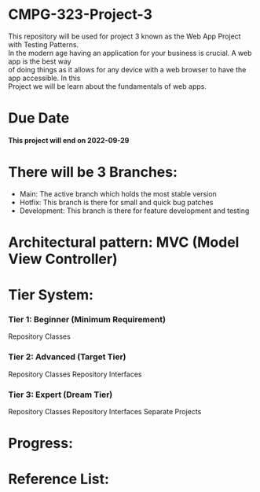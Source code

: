 <h1>CMPG-323-Project-3</h1>
<p>
    This repository will be used for project 3 known as the Web App Project with Testing Patterns.<br>
    In the modern age having an application for your business is crucial. A web app is the best way<br>
    of doing things as it allows for any device with a web browser to have the app accessible. In this <br>
    Project we will be learn about the fundamentals of web apps.<br>
</p>
<h1>
    Due Date
</h1>
<h4>
    This project will end on 2022-09-29
</h4>
<h1>
    There will be 3 Branches:
</h1>
<ul>
    <li>Main: The active branch which holds the most stable version</li>
    <li>Hotfix: This branch is there for small and quick bug patches</li>
    <li>Development: This branch is there for feature development and testing</li>
</ul>
<h1>
    Architectural pattern: MVC (Model View Controller)
</h1>
<h1>
    Tier System:
</h1>
<p>
    <h3>
        Tier 1: Beginner (Minimum Requirement)
    </h3>
    <p>
        Repository Classes
    </p>
    <h3>
        Tier 2: Advanced (Target Tier)
    </h3>
    <p>
        Repository Classes
        Repository Interfaces
    </p>
    <h3>
        Tier 3: Expert (Dream Tier)
    </h3>
    <p>
        Repository Classes
        Repository Interfaces
        Separate Projects
    </p>
</p>
<h1>
    Progress:
</h1>
<p>
</p>
<h1>Reference List:</h1>
<ul>
</ul>